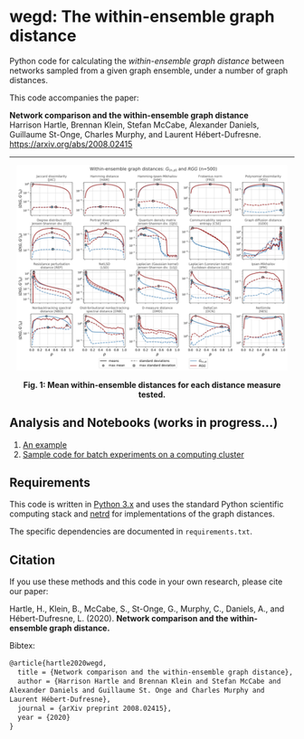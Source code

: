 # wegd: The within-ensemble graph distance
Python code for calculating the *within-ensemble graph distance* between networks
sampled from a given graph ensemble, under a number of graph distances.

This code accompanies the paper: 

**Network comparison and the within-ensemble graph distance**\
Harrison Hartle, Brennan Klein, Stefan McCabe, Alexander Daniels,
Guillaume St-Onge, Charles Murphy, and Laurent Hébert-Dufresne.
https://arxiv.org/abs/2008.02415

- - - -

<p align="center">
<img src="figs/pngs/gnp_rgg_wegd_p_n500.png" alt="example RGG ER" width="95%"/>
</p>

**<p align="center">Fig. 1: Mean within-ensemble distances for each distance measure tested.**

## Analysis and Notebooks (works in progress...)

1. [An example](https://github.com/jkbren/wegd/blob/master/code/wegd-example.ipynb)
2. [Sample code for batch experiments on a computing cluster](https://github.com/jkbren/wegd/blob/master/cluster/wegd-scm-gamma.py)


## Requirements  <a name="requirements"/>

This code is written in [Python 3.x](https://www.python.org) and uses 
the standard Python scientific computing stack and [netrd](https://github.com/netsiphd/netrd/)
for implementations of the graph distances.

The specific dependencies are documented in `requirements.txt`.

## Citation   <a name="citation"/>

If you use these methods and this code in your own research, please cite our paper:

Hartle, H., Klein, B., McCabe, S., St-Onge, G., Murphy, C., Daniels, A.,
and Hébert-Dufresne, L. (2020).
**Network comparison and the within-ensemble graph distance.**

Bibtex: 
```text
@article{hartle2020wegd,
  title = {Network comparison and the within-ensemble graph distance},
  author = {Harrison Hartle and Brennan Klein and Stefan McCabe and Alexander Daniels and Guillaume St. Onge and Charles Murphy and Laurent Hébert-Dufresne},
  journal = {arXiv preprint 2008.02415},
  year = {2020}
}
```
